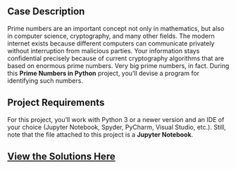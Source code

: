 ## Case Description

Prime numbers are an important concept not only in mathematics, but also in computer science, cryptography, and many other fields. The modern internet exists because different computers can communicate privately without interruption from malicious parties. Your information stays confidential precisely because of current cryptography algorithms that are based on enormous prime numbers. Very big prime numbers, in fact. During this **Prime Numbers in Python** project, you’ll devise a program for identifying such numbers.

## Project Requirements

For this project, you’ll work with Python 3 or a newer version and an IDE of your choice (Jupyter Notebook, Spyder, PyCharm, Visual Studio, etc.). Still, note that the file attached to this project is a **Jupyter Notebook**.

## [View the Solutions Here](solutions.md)
